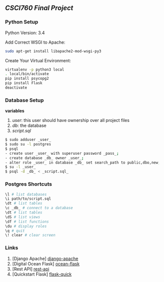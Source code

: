 ## ***CSCI760 Final Project***

### Python Setup

Python Version: 3.4

Add Correct WSGI to Apache:
``` sh
sudo apt-get install libapache2-mod-wsgi-py3
```

Create Your Virtual Environment:
``` sh
virtualenv -p python3 local
. local/bin/activate
pip install psycopg2
pip install Flask
deactivate
```

### Database Setup
**variables**
1. _user_:  this user should have ownership over all project files
2. _db_:    the database
3. _script.sql_
``` sh
$ sudo adduser _user_
$ sudo su -l postgres
$ psql
- create user _user_ with superuser password _pass_; 
- create database _db_ owner _user_;
- alter role _user_ in database _db_ set search_path to public,dbo,new;
$ su -l _user_
$ psql -d _db_ < _script.sql_
```

### Postgres Shortcuts
``` sh
\l # list databases
\i path/to/script.sql
\dt # list tables
\c _db_ # connect to a database
\dt # list tables
\dS # list views
\df # list functions
\du # display roles
\q # quit
\! clear # clear screen
```

### Links
1. [Django Apache] [django-apache]
2. [Digital Ocean Flask] [ocean-flask]
3. [Rest API] [rest-api]
4. [Quickstart Flask] [flask-quick]

[django-apache]: https://www.digitalocean.com/community/tutorials/how-to-run-django-with-mod_wsgi-and-apache-with-a-virtualenv-python-environment-on-a-debian-vps
[ocean-flask]: https://www.digitalocean.com/community/tutorials/how-to-deploy-a-flask-application-on-an-ubuntu-vps
[rest-api]: http://blog.miguelgrinberg.com/post/designing-a-restful-api-with-python-and-flask
[flask-quick]: http://flask.pocoo.org/docs/0.10/quickstart/